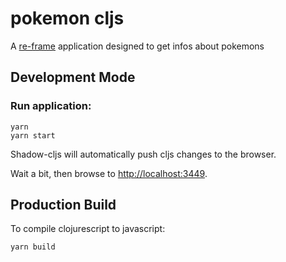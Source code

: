 # pokemon cljs

A [re-frame](https://github.com/Day8/re-frame) application designed to get infos about pokemons

## Development Mode

### Run application:

```
yarn 
yarn start
```

Shadow-cljs will automatically push cljs changes to the browser.

Wait a bit, then browse to [http://localhost:3449](http://localhost:3000).

## Production Build


To compile clojurescript to javascript:

```
yarn build
```